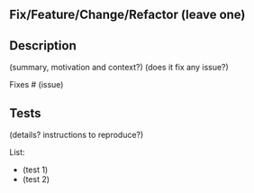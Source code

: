 ## Fix/Feature/Change/Refactor (leave one)

## Description

(summary, motivation and context?)
(does it fix any issue?)

Fixes # (issue)

## Tests

(details? instructions to reproduce?)

List:

- (test 1)
- (test 2)